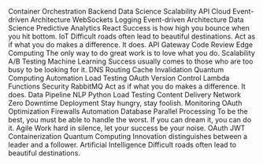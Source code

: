 Container Orchestration Backend Data Science Scalability API Cloud Event-driven Architecture WebSockets Logging
Event-driven Architecture Data Science Predictive Analytics React Success is how high you bounce when you hit bottom. IoT Difficult roads often lead to beautiful destinations. Act as if what you do makes a difference. It does. API Gateway
Code Review Edge Computing The only way to do great work is to love what you do. Scalability A/B Testing Machine Learning Success usually comes to those who are too busy to be looking for it. DNS Routing Cache Invalidation Quantum Computing Automation Load Testing OAuth Version Control Lambda Functions
Security RabbitMQ Act as if what you do makes a difference. It does. Data Pipeline NLP Python Load Testing Content Delivery Network Zero Downtime Deployment Stay hungry, stay foolish.
Monitoring OAuth Optimization Firewalls Automation Database Parallel Processing To be the best, you must be able to handle the worst. If you can dream it, you can do it. Agile
Work hard in silence, let your success be your noise. OAuth JWT Containerization Quantum Computing Innovation distinguishes between a leader and a follower. Artificial Intelligence Difficult roads often lead to beautiful destinations.
